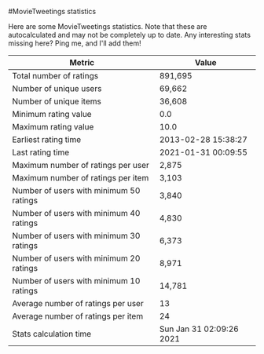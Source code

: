#MovieTweetings statistics

Here are some MovieTweetings statistics. Note that these are autocalculated and may not be completely up to date. Any interesting stats missing here? Ping me, and I'll add them!

Metric | Value
--- | ---
Total number of ratings                 | 891,695
Number of unique users                  | 69,662
Number of unique items                  | 36,608
Minimum rating value                    | 0.0
Maximum rating value                    | 10.0
Earliest rating time                    | 2013-02-28 15:38:27
Last rating time                        | 2021-01-31 00:09:55
Maximum number of ratings per user      | 2,875
Maximum number of ratings per item      | 3,103
Number of users with minimum 50 ratings | 3,840
Number of users with minimum 40 ratings | 4,830
Number of users with minimum 30 ratings | 6,373
Number of users with minimum 20 ratings | 8,971
Number of users with minimum 10 ratings | 14,781
Average number of ratings per user      | 13
Average number of ratings per item      | 24
Stats calculation time                  | Sun Jan 31 02:09:26 2021

